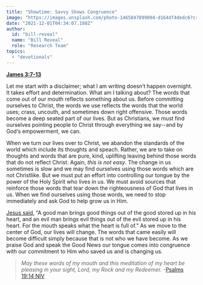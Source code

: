 ```yaml
---
title: "Showtime: Savvy Shows Congruence"
image: "https://images.unsplash.com/photo-1465847899084-d164df4dedc6?crop=entropy&cs=srgb&fm=jpg&ixid=Mnw5NjYxfDB8MXxzZWFyY2h8MTB8fFRydXRofGVufDB8fHx8MTYxODIzNjM3Mw&ixlib=rb-1.2.1&q=85"
date: "2021-12-01T04:34:07.188Z"
author:
  id: "bill-reveal"
  name: "Bill Reveal"
  role: "Research Team"
topics:
  - "devotionals"
---
```

**[James 3:7-13][james]**

Let me start with a disclaimer; what I am writing doesn’t happen overnight. It takes effort and determination. What am I talking about? The words that come out of our mouth reflects something about us. Before committing ourselves to Christ, the words we use reflects the words that the world uses; crass, uncouth, and sometimes down right offensive. Those words become a deep seated part of our lives. But as Christians, we must find ourselves pointing people to Christ through everything we say--and by God‘s empowerment, we can.

When we turn our lives over to Christ, we abandon the standards of the world which include its thoughts and speach. Rather, we are to take on thoughts and words that are pure, kind, uplifting leaving behind those words that do not reflect Christ. Again, _this is not easy_. The change in us sometimes is slow and we may find ourselves using those words which are not Christlike. But we must put an effort into controlling our tongue by the power of the Holy Spirit who lives in us. We must avoid sources that reinforce those words that tear down the righteousness of God that lives in us. When we find ourselves using those words, we need to stop immediately and ask God to help grow us in Him.

[Jesus said][1], “A good man brings good things out of the good stored up in his heart, and an evil man brings evil things out of the evil stored up in his heart. For the mouth speaks what the heart is full of.” As we move to the center of God, our lives will change. The words that came easily will become difficult simply because that is not who we have become. As we praise God and speak the Good News our tongue comes into congruence with our commitment to Him who saved us and is changing us.

> _May these words of my mouth and this meditation of my heart be pleasing in your sight, Lord, my Rock and my Redeemer._ -[Psalms 19:14 NIV][2]

[1]: https://biblehub.com/luke/6-45.htm
[2]: https://biblehub.com/psalms/19.htm
[james]: https://biblehub.com/context/james/3-7.htm
